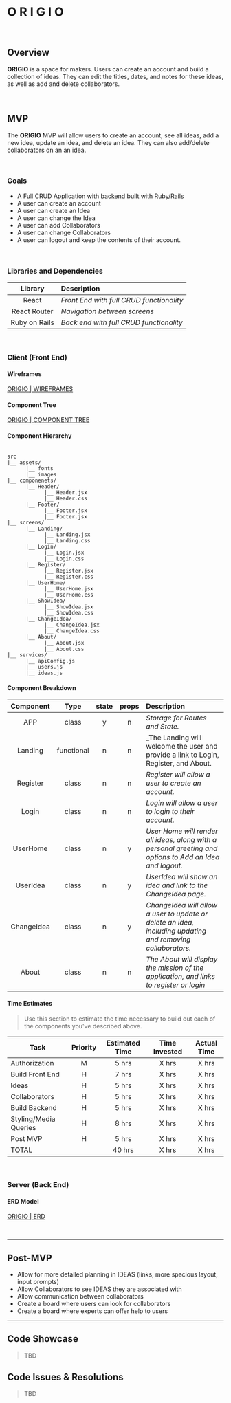 # O R I G I O <!-- omit in toc -->

<br>

## Overview

**ORIGIO** is a space for makers. Users can create an account and build a collection of ideas. They can edit the titles, dates, and notes for these ideas, as well as add and delete collaborators. 

<br>

## MVP
The **ORIGIO** MVP will allow users to create an account, see all ideas, add a new idea, update an idea, and delete an idea. They can also add/delete collaborators on an an idea. 

<br>

### Goals
- A Full CRUD Application with backend built with Ruby/Rails
- A user can create an account
- A user can create an Idea
- A user can change the Idea
- A user can add Collaborators
- A user can change Collaborators
- A user can logout and keep the contents of their account.


<br>

### Libraries and Dependencies



|     Library      | Description                                |
| :--------------: | :----------------------------------------- |
|      React       | _Front End with full CRUD functionality_   |
|   React Router   | _Navigation between screens_               |
| Ruby on Rails    | _Back end with full CRUD functionality_    |


<br>

### Client (Front End)

#### Wireframes

[ORIGIO | WIREFRAMES](https://www.figma.com/file/yVUwrVH5ksXsgT8Mbp9I6E/ORIGIO-Colors?node-id=12%3A4)


#### Component Tree

[ORIGIO | COMPONENT TREE](https://whimsical.com/6UmnuTb11kLLBhCbS6bY4w)

#### Component Hierarchy

``` structure

src
|__ assets/
      |__ fonts
      |__ images
|__ componenets/
      |__ Header/
            |__ Header.jsx
            |__ Header.css
      |__ Footer/
            |__ Footer.jsx
            |__ Footer.jsx
|__ screens/
      |__ Landing/
            |__ Landing.jsx
            |__ Landing.css
      |__ Login/
            |__ Login.jsx
            |__ Login.css
      |__ Register/
            |__ Register.jsx
            |__ Register.css
      |__ UserHome/
            |__ UserHome.jsx
            |__ UserHome.css
      |__ ShowIdea/
            |__ ShowIdea.jsx
            |__ ShowIdea.css
      |__ ChangeIdea/
            |__ ChangeIdea.jsx
            |__ ChangeIdea.css
      |__ About/
            |__ About.jsx
            |__ About.css
|__ services/
      |__ apiConfig.js
      |__ users.js
      |__ ideas.js
```

#### Component Breakdown


|  Component   |    Type    | state | props | Description                                                      |
| :----------: | :--------: | :---: | :---: | :--------------------------------------------------------------- |
|  APP  | class |   y   |   n   | _Storage for Routes and State._|
|    Landing    | functional |   n   |   n   | _The Landing will welcome the user and provide a link to Login, Register, and About.              |
|  Register  | class |   n   |   n   | _Register will allow a user to create an account._|
|   Login    |   class    |   n   |   n   | _Login will allow a user to login to their account._|
| UserHome| class |   n   |   y   | _User Home will render all ideas, along with a personal greeting and options to Add an Idea and logout._                 |
|    UserIdea    | class |   n   |   y   | _UserIdea will show an idea and link to the ChangeIdea page._|
|    ChangeIdea    | class |   n   |   y   | _ChangeIdea will allow a user to update or delete an idea, including updating and removing collaborators._|
|    About    | class |   n   |   n   | _The About will display the mission of the application, and links to register or login_ |

#### Time Estimates

> Use this section to estimate the time necessary to build out each of the components you've described above.

| Task                | Priority | Estimated Time | Time Invested | Actual Time |
| ------------------- | :------: | :------------: | :-----------: | :---------: |
| Authorization    |    M     |     5 hrs      |     X hrs     |    X hrs    |
| Build Front End |    H     |     7 hrs      |     X hrs     |     X hrs     |
| Ideas |    H     |     5 hrs      |     X hrs     |     X hrs     |
| Collaborators |    H     |     5 hrs      |     X hrs     |     X hrs     |
| Build Backend |    H     |     5 hrs      |     X hrs     |     X hrs     |
| Styling/Media Queries |    H     |     8 hrs      |     X hrs     |     X hrs     |
| Post MVP |    H     |     5 hrs      |     X hrs     |     X hrs     |
| TOTAL    |          |     40 hrs      |     X hrs     |     X hrs     |

<br>

### Server (Back End)

#### ERD Model

[ORIGIO | ERD](https://drive.google.com/file/d/1u9YOaFFfoN9wHmaclrXumcxsZoCrhOIc/view)

<br>

***

## Post-MVP

- Allow for more detailed planning in IDEAS (links, more spacious layout, input prompts)
- Allow Collaborators to see IDEAS they are associated with
- Allow communication between collaborators
- Create a board where users can look for collaborators
- Create a board where experts can offer help to users

***

## Code Showcase

> TBD

## Code Issues & Resolutions

> TBD

